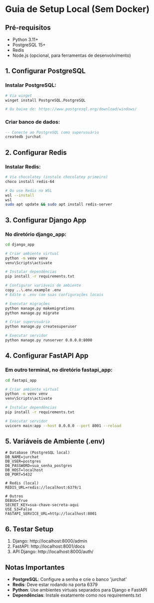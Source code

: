 # Guia de Setup Local (Sem Docker)

## Pré-requisitos
- Python 3.11+
- PostgreSQL 15+
- Redis
- Node.js (opcional, para ferramentas de desenvolvimento)

## 1. Configurar PostgreSQL

### Instalar PostgreSQL:
```bash
# Via winget
winget install PostgreSQL.PostgreSQL

# Ou baixe de: https://www.postgresql.org/download/windows/
```

### Criar banco de dados:
```sql
-- Conecte ao PostgreSQL como superusuário
createdb jurchat
```

## 2. Configurar Redis

### Instalar Redis:
```bash
# Via chocolatey (instale chocolatey primeiro)
choco install redis-64

# Ou use Redis no WSL
wsl --install
wsl
sudo apt update && sudo apt install redis-server
```

## 3. Configurar Django App

### No diretório django_app:
```bash
cd django_app

# Criar ambiente virtual
python -m venv venv
venv\Scripts\activate

# Instalar dependências
pip install -r requirements.txt

# Configurar variáveis de ambiente
copy ..\.env.example .env
# Edite o .env com suas configurações locais

# Executar migrações
python manage.py makemigrations
python manage.py migrate

# Criar superusuário
python manage.py createsuperuser

# Executar servidor
python manage.py runserver 0.0.0.0:8000
```

## 4. Configurar FastAPI App

### Em outro terminal, no diretório fastapi_app:
```bash
cd fastapi_app

# Criar ambiente virtual
python -m venv venv
venv\Scripts\activate

# Instalar dependências
pip install -r requirements.txt

# Executar servidor
uvicorn main:app --host 0.0.0.0 --port 8001 --reload
```

## 5. Variáveis de Ambiente (.env)

```env
# Database (PostgreSQL local)
DB_NAME=jurchat
DB_USER=postgres
DB_PASSWORD=sua_senha_postgres
DB_HOST=localhost
DB_PORT=5432

# Redis (local)
REDIS_URL=redis://localhost:6379/1

# Outros
DEBUG=True
SECRET_KEY=sua-chave-secreta-aqui
USE_S3=False
FASTAPI_SERVICE_URL=http://localhost:8001
```

## 6. Testar Setup

1. Django: http://localhost:8000/admin
2. FastAPI: http://localhost:8001/docs
3. API Django: http://localhost:8000/auth/

## Notas Importantes

- **PostgreSQL**: Configure a senha e crie o banco 'jurchat'
- **Redis**: Deve estar rodando na porta 6379
- **Python**: Use ambientes virtuais separados para Django e FastAPI
- **Dependências**: Instale exatamente como nos requirements.txt
